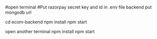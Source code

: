 #open terminal
#Put razorpay secret key and id in .env file backend
put mongodb url

cd ecom-backend
npm install 
npm start

open another terminal
npm install
npm start

